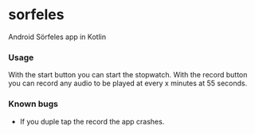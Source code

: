 # sorfeles
Android Sörfeles app in Kotlin

### Usage

With the start button you can start the stopwatch. With the record button you can record any audio to be played at every x minutes at 55 seconds. 

### Known bugs
- If you duple tap the record the app crashes.
